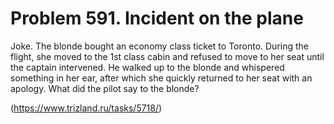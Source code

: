 # Problem 591. Incident on the plane

Joke. The blonde bought an economy class ticket to Toronto. During the flight, she moved to the 1st class cabin and refused to move to her seat until the captain intervened. He walked up to the blonde and whispered something in her ear, after which she quickly returned to her seat with an apology. What did the pilot say to the blonde?

(https://www.trizland.ru/tasks/5718/)